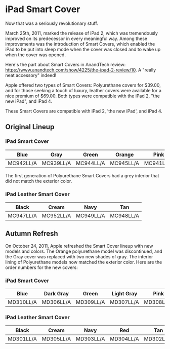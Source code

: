 # iPad Smart Cover
Now that was a seriously revolutionary stuff.

March 25th, 2011, marked the release of iPad 2, which was tremendously improved on its predecessor in every meaningful way. Among these improvements was the introduction of Smart Covers, which enabled the iPad to be put into sleep mode when the cover was closed and to wake up when the cover was opened.

Here's the part about Smart Covers in AnandTech review: https://www.anandtech.com/show/4225/the-ipad-2-review/10. A "really neat accessory" indeed!

Apple offered two types of Smart Covers: Polyurethane covers for $39.00, and for those seeking a touch of luxury, leather covers were available for a nice premium of $69.00. Both types were compatible with the iPad 2, "the new iPad", and iPad 4.

These Smart Covers are compatible with iPad 2, 'the new iPad', and iPad 4. 

## Original Lineup
### iPad Smart Cover
| Blue | Gray | Green | Orange | Pink |
|-----|-----|-----|-----|-----|
| MC942LL/A | MC939LL/A | MC944LL/A | MC945LL/A | MC941LL/A |

The first generation of Polyurethane Smart Covers had a grey interior that did not match the exterior color. 
### iPad Leather Smart Cover 

| Black | Cream | Navy | Tan |
|-----|-----|-----|-----|
| MC947LL/A | MC952LL/A | MC949LL/A | MC948LL/A |

## Autumn Refresh

On October 24, 2011, Apple refreshed the Smart Cover lineup with new models and colors. The Orange polyurethane model was discontinued, and the Gray cover was replaced with two new shades of gray. The interior lining of Polyurethane models now matched the exterior color. Here are the order numbers for the new covers:

### iPad Smart Cover

| Blue | Dark Gray | Green | Light Gray | Pink |
|-----|-----|-----|-----|-----|
| MD310LL/A | MD306LL/A | MD309LL/A | MD307LL/A | MD308LL/A |

### iPad Leather Smart Cover

| Black | Cream | Navy | Red | Tan |
|-----|-----|-----|-----|-----|
| MD301LL/A | MD305LL/A | MD303LL/A | MD304LL/A | MD302LL/A |

